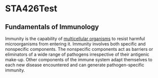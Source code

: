 # STA426Test
## Fundamentals of Immunology

Immunity is the capability of [multicellular organisms](https://en.wikipedia.org/wiki/Multicellular_organism) to resist harmful microorganisms from entering it. Immunity involves both specific and nonspecific components. The nonspecific components act as barriers or eliminators of a wide range of pathogens irrespective of their antigenic make-up. Other components of the immune system adapt themselves to each new disease encountered and can generate pathogen-specific immunity.



